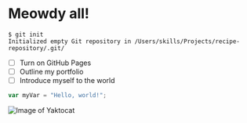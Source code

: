 # Meowdy all!
```
$ git init
Initialized empty Git repository in /Users/skills/Projects/recipe-repository/.git/
```
- [ ] Turn on GitHub Pages
- [ ] Outline my portfolio
- [ ] Introduce myself to the world
``` javascript
var myVar = "Hello, world!";
```
![Image of Yaktocat](https://octodex.github.com/images/yaktocat.png)
<Wrote a H1 header. Added Yaktocat text and image.>
